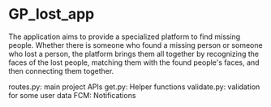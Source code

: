 # GP_lost_app

The application aims to provide a specialized platform to find missing people. Whether there is someone who found a missing person or someone who lost a person, the platform brings them all together by recognizing the faces of the lost people, matching them with the found people's faces, and then connecting them together.

routes.py: main project APIs
get.py: Helper functions
validate.py: validation for some user data
FCM: Notifications

